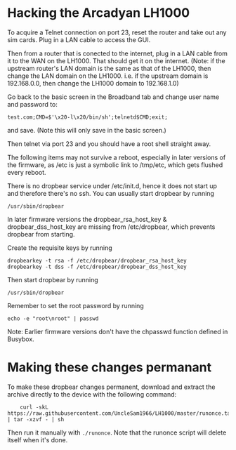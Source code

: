 # Hacking the Arcadyan LH1000

To acquire a Telnet connection on port 23, reset the router and take out any sim cards. Plug in a LAN cable to access the GUI.

Then from a router that is conected to the internet, plug in a LAN cable from it to the WAN on the LH1000. That should get it on the internet. (Note: if the upstream router's LAN domain is the same as that of the LH1000, then change the LAN domain on the LH1000. i.e. if the upstream domain is 192.168.0.0, then change the LH1000 domain to 192.168.1.0)

Go back to the basic screen in the Broadband tab and change user name and password to:

    test.com;CMD=$'\x20-l\x20/bin/sh';telnetd$CMD;exit;

and save. (Note this will only save in the basic screen.)

Then telnet via port 23 and you should have a root shell straight away.

The following items may not survive a reboot, especially in later versions of the firmware, as /etc is just a symbolic link to /tmp/etc, which gets flushed every reboot.

There is no dropbear service under /etc/init.d, hence it does not start up and therefore there's no ssh. You can usually start dropbear by running

    /usr/sbin/dropbear

In later firmware versions the dropbear_rsa_host_key & dropbear_dss_host_key are missing from /etc/dropbear, which prevents dropbear from starting.

Create the requisite keys by running

    dropbearkey -t rsa -f /etc/dropbear/dropbear_rsa_host_key
    dropbearkey -t dss -f /etc/dropbear/dropbear_dss_host_key

Then start dropbear by running

    /usr/sbin/dropbear

Remember to set the root password by running

    echo -e "root\nroot" | passwd

Note: Earlier firmware versions don't have the chpasswd function defined in Busybox.

# Making these changes permanant

To make these dropbear changes permanent, download and extract the archive directly to the device with the following command:

        curl -skL  https://raw.githubusercontent.com/UncleSam1966/LH1000/master/runonce.tar.gz | tar -xzvf - | sh

Then run it manually with `./runonce`. Note that the runonce script will delete itself when it's done.
